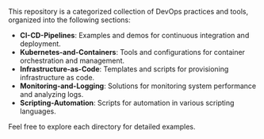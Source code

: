 
This repository is a categorized collection of DevOps practices and tools, organized into the following sections:
- **CI-CD-Pipelines**: Examples and demos for continuous integration and deployment.
- **Kubernetes-and-Containers**: Tools and configurations for container orchestration and management.
- **Infrastructure-as-Code**: Templates and scripts for provisioning infrastructure as code.
- **Monitoring-and-Logging**: Solutions for monitoring system performance and analyzing logs.
- **Scripting-Automation**: Scripts for automation in various scripting languages.

Feel free to explore each directory for detailed examples.
